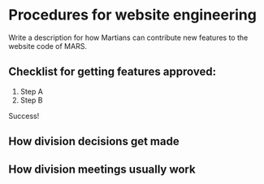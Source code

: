 # Procedures for website engineering

Write a description for how Martians can contribute new features to the website code of MARS.

## Checklist for getting features approved:

1. Step A
2. Step B

Success!

## How division decisions get made

## How division meetings usually work